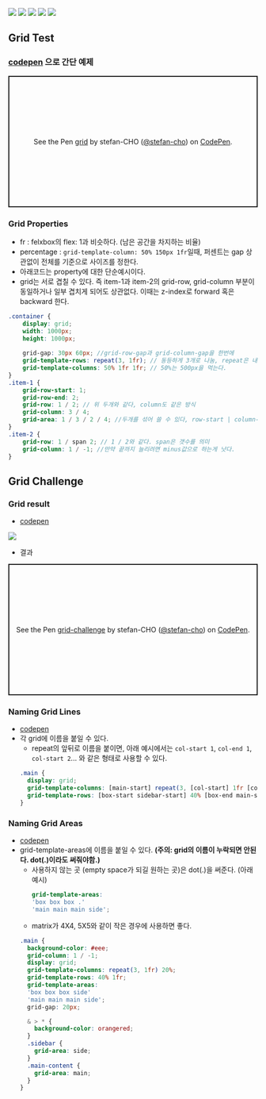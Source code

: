 ![](./img/css_grid_intro.png)
![](./img/css_grid_intro2.png)
![](./img/grid_term.png)
![](./img/grid_term2.png)
![](./img/grid_term_overview.png)

## Grid Test
### [codepen](https://codepen.io/stefan-cho/pen/rNWJovz) 으로 간단 예제
<p class="codepen" data-height="265" data-theme-id="dark" data-default-tab="css,result" data-user="stefan-cho" data-slug-hash="rNWJovz" style="height: 265px; box-sizing: border-box; display: flex; align-items: center; justify-content: center; border: 2px solid; margin: 1em 0; padding: 1em;" data-pen-title="grid">
  <span>See the Pen <a href="https://codepen.io/stefan-cho/pen/rNWJovz">
  grid</a> by stefan-CHO (<a href="https://codepen.io/stefan-cho">@stefan-cho</a>)
  on <a href="https://codepen.io">CodePen</a>.</span>
</p>
<script async src="https://cpwebassets.codepen.io/assets/embed/ei.js"></script>

### Grid Properties
- fr : felxbox의 flex: 1과 비슷하다. (남은 공간을 차지하는 비율)
- percentage : `grid-template-column: 50% 150px 1fr`일때, 퍼센트는 gap 상관없이 전체를 기준으로 사이즈를 정한다.
- 아래코드는 property에 대한 단순예시이다.
- grid는 서로 겹칠 수 있다. 즉 item-1과 item-2의 grid-row, grid-column 부분이 동일하거나 일부 겹치게 되어도 상관없다. 이때는 z-index로 forward 혹은 backward 한다.
```scss
.container {
    display: grid;
    width: 1000px;
    height: 1000px;
    
    grid-gap: 30px 60px; //grid-row-gap과 grid-column-gap을 한번에
    grid-template-rows: repeat(3, 1fr); // 동등하게 3개로 나눔, repeat은 내부값을 단순 반복을 해준다.
    grid-template-columns: 50% 1fr 1fr; // 50%는 500px을 먹는다.
}
.item-1 {
    grid-row-start: 1;
    grid-row-end: 2;
    grid-row: 1 / 2; // 위 두개와 같다, column도 같은 방식
    grid-column: 3 / 4;
    grid-area: 1 / 3 / 2 / 4; //두개를 섞어 쓸 수 있다, row-start | column-start | row-end | column-end, 헷갈리므로 비추천
}
.item-2 {
    grid-row: 1 / span 2; // 1 / 2와 같다. span은 갯수를 의미
    grid-column: 1 / -1; //만약 끝까지 늘리려면 minus값으로 하는게 낫다.
}
```
## Grid Challenge
### Grid result
- [codepen](https://codepen.io/stefan-cho/pen/gOLemEV)

![](./img/grid_challenge.png)
- 결과
<p class="codepen" data-height="265" data-theme-id="dark" data-default-tab="html,result" data-user="stefan-cho" data-slug-hash="gOLemEV" style="height: 265px; box-sizing: border-box; display: flex; align-items: center; justify-content: center; border: 2px solid; margin: 1em 0; padding: 1em;" data-pen-title="grid-challenge">
  <span>See the Pen <a href="https://codepen.io/stefan-cho/pen/gOLemEV">
  grid-challenge</a> by stefan-CHO (<a href="https://codepen.io/stefan-cho">@stefan-cho</a>)
  on <a href="https://codepen.io">CodePen</a>.</span>
</p>
<script async src="https://cpwebassets.codepen.io/assets/embed/ei.js"></script>

### Naming Grid Lines
- [codepen](https://codepen.io/stefan-cho/pen/yLVKwdm)
- 각 grid에 이름을 붙일 수 있다.
  - repeat의 앞뒤로 이름을 붙이면, 아래 예시에서는 `col-start 1`, `col-end 1`, `col-start 2`... 와 같은 형태로 사용할 수 있다.
  ```scss
  .main {
    display: grid;
    grid-template-columns: [main-start] repeat(3, [col-start] 1fr [col-end]) [main-end] 20% [grid-end];
    grid-template-rows: [box-start sidebar-start] 40% [box-end main-start] 1fr [main-end sidebar-end];
  }
  ```

### Naming Grid Areas
- [codepen](https://codepen.io/stefan-cho/pen/qBqoveR)
- grid-template-areas에 이름을 붙일 수 있다. __(주의: grid의 이름이 누락되면 안된다. dot(.)이라도 써줘야함.)__
  - 사용하지 않는 곳 (empty space가 되길 원하는 곳)은 dot(.)을 써준다. (아래 예시)
    ```scss
    grid-template-areas:
    'box box box .'
    'main main main side';
    ```
  - matrix가 4X4, 5X5와 같이 작은 경우에 사용하면 좋다.
  ```scss
  .main {
    background-color: #eee;
    grid-column: 1 / -1;
    display: grid;
    grid-template-columns: repeat(3, 1fr) 20%;
    grid-template-rows: 40% 1fr;
    grid-template-areas:
    'box box box side'
    'main main main side';
    grid-gap: 20px;

    & > * {
      background-color: orangered;
    }
    .sidebar {
      grid-area: side;
    }
    .main-content {
      grid-area: main;
    }
  }
  ```
